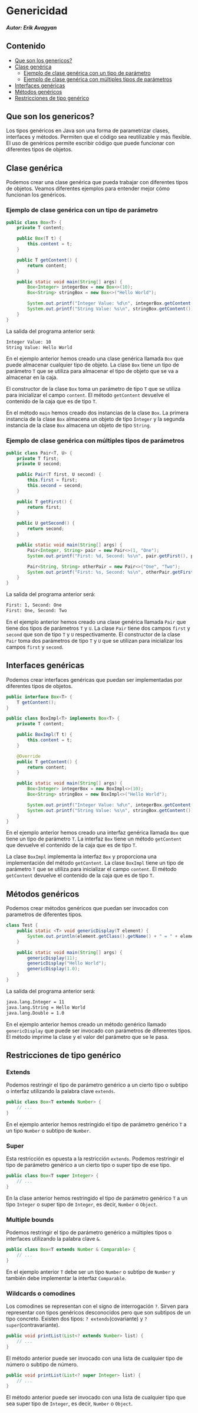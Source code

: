 # Genericidad 
##### Autor: Erik Avagyan

## Contenido
- [Que son los genericos?](#que-son-los-genericos)
- [Clase genérica](#clase-genérica)
    - [Ejemplo de clase genérica con un tipo de parámetro](#ejemplo-de-clase-genérica-con-un-tipo-de-parámetro)
    - [Ejemplo de clase genérica con múltiples tipos de parámetros](#ejemplo-de-clase-genérica-con-múltiples-tipos-de-parámetros)
- [Interfaces genéricas](#interfaces-genéricas)
- [Métodos genéricos](#métodos-genéricos)
- [Restricciones de tipo genérico](#restricciones-de-tipo-genérico)


## Que son los genericos?

Los tipos genéricos en Java son una forma de parametrizar clases, interfaces y métodos. 
Permiten que el código sea reutilizable y más flexible. El uso de genéricos permite 
escribir código que puede funcionar con diferentes tipos de objetos. 

## Clase genérica

Podemos crear una clase genérica que pueda trabajar con diferentes tipos de objetos. 
Veamos diferentes ejemplos para entender mejor cómo funcionan los genéricos.

### Ejemplo de clase genérica con un tipo de parámetro

```java
public class Box<T> {
    private T content;

    public Box(T t) {
        this.content = t;
    }

    public T getContent() {
        return content;
    }

    public static void main(String[] args) {
        Box<Integer> integerBox = new Box<>(10);
        Box<String> stringBox = new Box<>("Hello World");

        System.out.printf("Integer Value: %d\n", integerBox.getContent());
        System.out.printf("String Value: %s\n", stringBox.getContent());
    }
}
```

La salida del programa anterior será:

```bash
Integer Value: 10
String Value: Hello World
```

En el ejemplo anterior hemos creado una clase genérica llamada `Box` que puede
almacenar cualquier tipo de objeto. La clase `Box` tiene un tipo de parámetro `T`
que se utiliza para almacenar el tipo de objeto que se va a almacenar en la caja.

El constructor de la clase `Box` toma un parámetro de tipo `T` que se utiliza para
inicializar el campo `content`. El método `getContent` devuelve el contenido de la
caja que es de tipo `T`.

En el método `main` hemos creado dos instancias de la clase `Box`. La primera instancia
de la clase `Box` almacena un objeto de tipo `Integer` y la segunda instancia de la
clase `Box` almacena un objeto de tipo `String`.

### Ejemplo de clase genérica con múltiples tipos de parámetros

```java
public class Pair<T, U> {
    private T first;
    private U second;

    public Pair(T first, U second) {
        this.first = first;
        this.second = second;
    }

    public T getFirst() {
        return first;
    }

    public U getSecond() {
        return second;
    }

    public static void main(String[] args) {
        Pair<Integer, String> pair = new Pair<>(1, "One");
        System.out.printf("First: %d, Second: %s\n", pair.getFirst(), pair.getSecond());

        Pair<String, String> otherPair = new Pair<>("One", "Two");
        System.out.printf("First: %s, Second: %s\n", otherPair.getFirst(), otherPair.getSecond());
    }
}
```

La salida del programa anterior será:

```bash
First: 1, Second: One
First: One, Second: Two
```

En el ejemplo anterior hemos creado una clase genérica llamada `Pair` que
tiene dos tipos de parámetros `T` y `U`. La clase `Pair` tiene dos campos
`first` y `second` que son de tipo `T` y `U` respectivamente. El constructor
de la clase `Pair` toma dos parámetros de tipo `T` y `U` que se utilizan para
inicializar los campos `first` y `second`.

## Interfaces genéricas
Podemos crear interfaces genéricas que puedan ser implementadas por diferentes tipos de objetos.

```java
public interface Box<T> {
    T getContent();
}

public class BoxImpl<T> implements Box<T> {
    private T content;

    public BoxImpl(T t) {
        this.content = t;
    }

    @Override
    public T getContent() {
        return content;
    }

    public static void main(String[] args) {
        Box<Integer> integerBox = new BoxImpl<>(10);
        Box<String> stringBox = new BoxImpl<>("Hello World");

        System.out.printf("Integer Value: %d\n", integerBox.getContent());
        System.out.printf("String Value: %s\n", stringBox.getContent());
    }
}
```

En el ejemplo anterior hemos creado una interfaz genérica llamada `Box` que
tiene un tipo de parámetro `T`. La interfaz `Box` tiene un método `getContent`
que devuelve el contenido de la caja que es de tipo `T`.

La clase `BoxImpl` implementa la interfaz `Box` y proporciona una implementación
del método `getContent`. La clase `BoxImpl` tiene un tipo de parámetro `T` que
se utiliza para inicializar el campo `content`. El método `getContent` devuelve
el contenido de la caja que es de tipo `T`.

## Métodos genéricos

Podemos crear métodos genéricos que puedan ser invocados con parametros de diferentes tipos.

```java
class Test {
    public static <T> void genericDisplay(T element) {
        System.out.println(element.getClass().getName() + " = " + element);
    }

    public static void main(String[] args) {
        genericDisplay(11);
        genericDisplay("Hello World");
        genericDisplay(1.0);
    }
}
```

La salida del programa anterior será:

```bash
java.lang.Integer = 11
java.lang.String = Hello World
java.lang.Double = 1.0
```

En el ejemplo anterior hemos creado un método genérico llamado `genericDisplay`
que puede ser invocado con parámetros de diferentes tipos. El método imprime la
clase y el valor del parámetro que se le pasa.

## Restricciones de tipo genérico

### Extends

Podemos restringir el tipo de parámetro genérico a un cierto tipo o subtipo o
interfaz utilizando la palabra clave `extends`.

```java
public class Box<T extends Number> {
    // ...
} 
```

En el ejemplo anterior hemos restringido el tipo de parámetro genérico `T` a
un tipo `Number` o subtipo de `Number`. 

### Super

Esta restricción es opuesta a la restricción `extends`. Podemos restringir el
tipo de parámetro genérico a un cierto tipo o super tipo de ese tipo.

```java
public class Box<T super Integer> {
    // ...
} 
```
En la clase anterior hemos restringido el tipo de parámetro genérico `T` a un
tipo `Integer` o super tipo de `Integer`, es decir, `Number` o `Object`.

### Multiple bounds

Podemos restringir el tipo de parámetro genérico a múltiples tipos o interfaces
utilizando la palabra clave `&`.

```java
public class Box<T extends Number & Comparable> {
    // ...
} 
```
En el ejemplo anterior `T` debe ser un tipo `Number` o subtipo de `Number` y
también debe implementar la interfaz `Comparable`.

### Wildcards o comodines

Los comodines se representan con el signo de interrogación `?`. Sirven para
representar con tipos genéricos desconocidos pero que son subtipos de un tipo
concreto. Existen dos tipos: `? extends`(covariante) y `? super`(contravariante).

```java
public void printList(List<? extends Number> list) {
    // ...
}
```
El método anterior puede ser invocado con una lista de cualquier tipo de número
o subtipo de número.

```java
public void printList(List<? super Integer> list) {
    // ...
}
```

El método anterior puede ser invocado con una lista de cualquier tipo que sea
super tipo de `Integer`, es decir, `Number` o `Object`.
